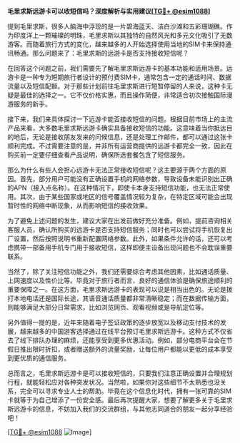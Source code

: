 **毛里求斯远游卡可以收短信吗？深度解析与实用建议[[TG💪+ @esim1088](https://t.me/s/esim1088)]**

提到毛里求斯，很多人脑海中浮现的是一片碧海蓝天、洁白沙滩和五彩珊瑚礁。作为印度洋上一颗璀璨的明珠，毛里求斯以其独特的自然风光和多元文化吸引了无数游客。而随着旅行方式的变化，越来越多的人开始选择使用当地的SIM卡来保持通讯畅通。那么问题来了：毛里求斯的远游卡是否支持接收短信呢？

在回答这个问题之前，我们需要先了解毛里求斯远游卡的基本功能和适用场景。远游卡是一种专为短期旅行者设计的预付费SIM卡，通常包含一定的通话时间、数据流量以及短信配额。对于那些计划前往毛里求斯进行短暂停留的人来说，这种卡无疑是最佳的选择之一。它不仅价格实惠，而且操作简便，非常适合初次接触国际漫游服务的新手。

接下来，我们来具体探讨一下远游卡能否接收短信的问题。根据目前市场上的主流产品来看，大多数毛里求斯远游卡确实具备接收短信的功能。这意味着当你抵达目的地后，无论是接收朋友发来的问候信息，还是处理工作邮件，都可以通过这张卡顺利完成。不过需要注意的是，并非所有运营商提供的远游卡都完全一致，因此在购买前一定要仔细查看产品说明，确保所选套餐包含了短信服务。

那么为什么有些人会担心远游卡无法正常接收短信呢？这主要源于两个方面的原因。首先，部分用户可能没有正确设置手机的网络参数，导致设备未能识别出正确的APN（接入点名称）。在这种情况下，即使卡本身支持短信功能，也无法正常使用。其次，由于某些国家或地区的信号覆盖情况较为复杂，在特定区域可能会出现暂时性的网络中断现象，从而影响短信的接收效果。

为了避免上述问题的发生，建议大家在出发前做好充分准备。例如，提前咨询相关客服人员，确认所购买的远游卡是否支持短信服务；同时也可以尝试将手机恢复出厂设置，然后按照说明书重新配置网络参数。此外，如果条件允许的话，还可以考虑携带一部备用手机专门用于接收短信，这样即便主设备出现问题也不会耽误重要联系。

当然了，除了关注短信功能之外，我们还需要综合考虑其他因素，比如通话质量、上网速度以及性价比等。毕竟对于旅行者而言，良好的通信体验是确保旅途顺利的重要保障之一。在这方面，毛里求斯远游卡的表现可以说是相当出色的。无论是拨打本地电话还是国际长途，其语音通话质量都非常清晰稳定；而在数据传输方面，则能够满足大部分日常需求，比如浏览网页、观看视频或是导航定位等。

另外值得一提的是，近年来随着电子签证政策的逐步放宽以及移动支付技术的发展，越来越多的中国游客选择通过在线平台预订毛里求斯远游卡。这种方式不仅省去了线下排队办理的麻烦，还能享受到更多优惠活动。例如，部分电商平台会在节假日推出限时折扣，或者赠送额外的流量奖励，让每位用户都能以更低的成本享受到更优质的通信服务。

总而言之，毛里求斯远游卡是可以接收短信的，只要我们注意正确设置并合理规划行程，就能轻松应对各种突发状况。当然啦，如果你对这些细节不太熟悉也没关系，完全可以寻求专业人士的帮助。毕竟在这个信息化时代，拥有一张可靠的SIM卡就等于为自己增添了一份安全感。最后再次提醒大家，想要了解更多关于毛里求斯远游卡的信息，不妨加入我们的交流群组，与其他志同道合的朋友一起分享经验吧！

[[TG💪+ @esim1088](https://t.me/s/esim1088) ![Image](https://i.postimg.cc/4NQfJmqS/Snipaste-2025-05-13-00-14-12.png)]